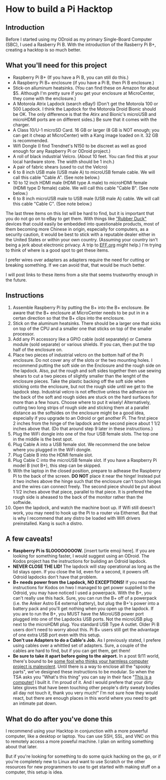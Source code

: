 # How to build a Pi Hacktop
## Introduction
Before I started using my ODroid as my primary Single-Board Computer (SBC), I used a Rasberry Pi B.  With the introduction of the Rasberry Pi B+, creating a hacktop is so much better.

## What you'll need for this project

* Raspberry Pi B+ (If you have a Pi B, you can still do this.)
* A Raspberry Pi B+ enclosure (if you have a Pi B, then Pi B enclosure.)
* Stick-on alluminum heatsinks. (You can find these on Amazon for about $5. Although I'm pretty sure if you get your enclosure at MicroCenter, they come with the enclosure.)
* A Motorola Atrix Lapdock (search eBay!) (Don't get the Motorola 100 or 500 Lapdock.  I think the Lapdock for the Motorola Droid Bionic should be OK. The only difference is that the Atirx and Bionic's microUSB and microHDMI ports are on different sides.) Be sure that it comes with the charger.
* A Class 10/U-1 microSD Card. 16 GB or larger (8 GB is NOT enough; you can get it cheap at MicroCenter) with a Kang image loaded on it. 32 GB is recommended.
* Wifi Dongle (I find Trendnet's N150 to be discreet as well as good enough for any Raspberry Pi or ODroid project.)
* A roll of black industrial Velcro. (About 10 feet. You can find this at your local hardware store. The width should be 1 inch.)
* A pair of fabric shears (used to cut the Velcro)
* 6 to 8 inch USB male (USB male A) to microUSB female cable. We will call this cable "Cable A". (See note below.)
* 10 to 12 inch HDMI male (HDMI type A male) to microHDMI female (HDMI type D female) cable. We will call this cable "Cable B". (See note below.)
* 6 to 8 inch microUSB male to USB male (USB male A) cable.  We will call this cable "Cable C". (See note below.)

The last three items on this list will be hard to find, but it is important that you do not go on to eBay to get them.  With things like ["Rubber Duck"](https://hakshop.myshopify.com/collections/usb-rubber-ducky/products/usb-rubber-ducky-deluxe) devices that could easily be embedded into questionable products, most of them becoming more Chinese in origin, especially for computers, as a security caution, it would be best to stick with a reputable dealer either in the United States or within your own country. (Assuming your country isn't being a jerk about electronic privacy.  A trip to [EFF.org](https://eff.org/) might help.)  I'm trying to think of where is a good spot to get these items.

I prefer wires over adapters as adapters require the need for cutting or breaking something.  If we can avoid that, that would be much better.

I will post links to these items from a site that seems trustworthy enough in the future.

## Instructions
1. Assemble Raspberry Pi by putting the B+ into the B+ enclosure.  Be aware that the B+ enclosure at MicroCenter needs to be put in in a certan direction so that the B+ clips into the enclosure.
2. Stick on the aluminum heatsinks.  There should be a larger one that sicks on top of the CPU and a smaller one that sticks on top of the smaller processor.  
3. Add any Pi accessory like a GPIO cable (sold separately) or Camera module (sold separate) or various shields. If you can, then put the top half of the enclosure on. 
4. Place two pieces of industrial velcro on the bottom half of the Pi enclosure.  Do not cover any of the slots or the two mounting holes.  I recommend putting the soft side on the Enclosure and the rough side on the lapdock.  Also, put the rough and soft sides together then use sewing shears to cut a two pieces of slightly smaller than the lenght of the enclosure pieces.  Take the plastic backing off the soft side when sticking onto the enclosure, but not the rough side until we get to the lapdock step.  Industrial velcro is not effective unless the adhesive on the back of the soft and rough sides are stuck on the hard surfaces for more than a few hours.  Choose where to put it wisely!  Alternatively, cutting two long strips of rough side and sticking them at a parallel distance as the softsides on the enclosure might be a good idea, especially if you upgrade to an Odroid or get another Pi. The first piece 2 inches from the hinge of the lapdock and the second piece about 1 1/2 inches above that. (Do that around step 9 later in these instructions.)
5. Plug the WiFi dongle into one of the four USB female slots. The top one in the middle is the best spot.
6. Plug Cable A into a USB female slot.  We recommend the one below where you plugged in the WiFi dongle.
7. Plug Cable B into the HDMI female slot.
8. Plug Cable C into the microUSB female slot.  If you have a Raspberry Pi model B (not B+), this step can be skipped.
9. With the laptop in the closed position, prepare to adhease the Raspberry Pi to the back of the screen.  **DO NOT** place it near the hinge!  Instead put it two inches above the hinge such that the enclosure can't touch hinges and the wires can connect freely.  The second piece should be put about 1 1/2 inches above that piece, parallel to that piece.  It is prefered the rough side is aheased to the back of the monitor rather than the softwide.
10. Open the lapdock, and watch the machine boot up.  If Wifi still doesn't work, you may need to hook up the Pi to a router via Eithernet.  But that is why I recommend that any distro be loaded with Wifi drivers preinstalled.  Kang is such a distro.

## A few caveats!
* **Raspberry Pi is SLOOOOOOOOW.** [insert turtle emoji here].  If you are looking for something faster, I would suggest using an ODroid.  The Kodos project has the instructions for building an Odroid lapdock.
* **NEVER CLOSE THE LID!**  The lapdock will stay operational as long as the lid stays open.  If you close the lid, even for a second, it powers off.  Odroid lapdocks don't have that problem.
* **B+ needs power from the Lapdock, NO EXCEPTIONS!**  If you read the instructions for Kodos on hwo I managed to get power supplied to the Odroid, you may have noticed I used a powerpack.  With the B+, you can't really use this hack.  Sure, you can run the B+ off of a powerpack (i.e. the Anker Astro E4 external battery), but plug the B+'s power into a battery pack and you'll get nothing when you open up the lapdock.  If you are to run the B+, you MUST have the MicroUSB power port plugged into one of the Lapdocks USB ports.  Not the microUSB plug next to the microHDMI plug.  You standard USB Type A outlet.  Older Pi B users don't need to worry about this.  Pi B+ users still get the advantage of one extra USB port even with this setup.
* **Don't use Adapters to do a Cable's Job.**  As I previously stated, I prefere using cables over a whittled set of adapters.  Sure, a couple of the cables are hard to find, but if you can get them, get them!
* **Be sure to take it apart before going to the airport.**  In a post 9/11 world, there's bound to be [some fool who thinks your harmless computer project is malevolent](https://www.youtube.com/watch?v=BfilaKrnAhQ).  Until there is a way to enclose all the "spooky parts", we've designed these instructions to be modular.  So when the TSA asks you "What's this thing" you can say in their face "[This is a computer!](https://www.youtube.com/watch?v=ZLaDvSRPkX8) I built it. I'm proud of it. And I would prefere that your dirty latex gloves that have been touching other people's dirty sweaty bodies all day not touch it, thank you very much!"  I'm not sure how they would react, but there are enough places in this world where you need to get an intimate pat down.

## What do do after you've done this
I recommend using your Hacktop in conjunction with a more powerful computer, like a desktop or laptop.  You can use SSH, SSL, and VNC on this to remotely access a more poweful machine.  I plan on writing something about that later.

But if you're looking for something to do some quick hacking on the go, or if you're completely new to Linux and want to use Scratch or the other resources for new programmers to use to get started with making stuff on a computer, this setup is idea.
